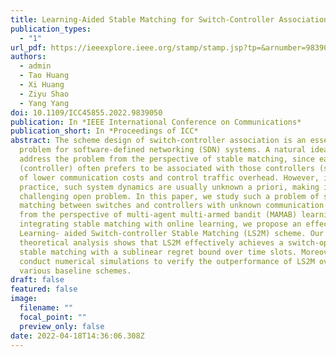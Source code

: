```yaml
---
title: Learning-Aided Stable Matching for Switch-Controller Association in SDN Systems
publication_types:
  - "1"
url_pdf: https://ieeexplore.ieee.org/stamp/stamp.jsp?tp=&arnumber=9839050
authors:
  - admin
  - Tao Huang
  - Xi Huang
  - Ziyu Shao
  - Yang Yang
doi: 10.1109/ICC45855.2022.9839050
publication: In *IEEE International Conference on Communications*
publication_short: In *Proceedings of ICC*
abstract: The scheme design of switch-controller association is an essential
  problem for software-defined networking (SDN) systems. A natural idea is to
  address the problem from the perspective of stable matching, since each switch
  (controller) often prefers to be associated with those controllers (switches)
  of lower communication costs and control traffic overhead. However, in
  practice, such system dynamics are usually unknown a priori, making it a
  challenging open problem. In this paper, we study such a problem of stable
  matching between switches and controllers with unknown communication costs
  from the perspective of multi-agent multi-armed bandit (MAMAB) learning. By
  integrating stable matching with online learning, we propose an effective
  Learning- aided Switch-controller Stable Matching (LS2M) scheme. Our
  theoretical analysis shows that LS2M effectively achieves a switch-optimal
  stable matching with a sublinear regret bound over time slots. Moreover, we
  conduct numerical simulations to verify the outperformance of LS2M over
  various baseline schemes.
draft: false
featured: false
image:
  filename: ""
  focal_point: ""
  preview_only: false
date: 2022-04-18T14:36:06.308Z
---
```

